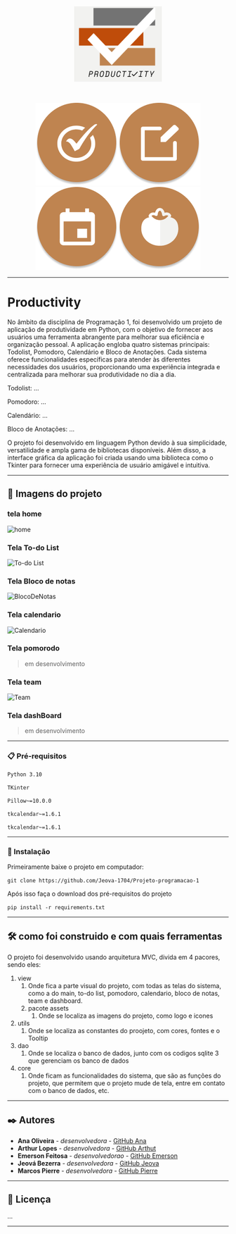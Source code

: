 <div align="center">

![logo_productivity.png](view%2Fassets%2Flogo_productivity.png) 
</div>

<br>

<div align="center">

![Logo_todolist](view%2Fassets%2FEllipse%201.png)![logo_anotacoes](view%2Fassets%2FEllipse%202.png)![logo_calendario](view%2Fassets%2FEllipse%203.png)![logo_pomodoro](view%2Fassets%2FEllipse%204.png)

</div>


---

# Productivity

No âmbito da disciplina de Programação 1, foi desenvolvido um projeto de aplicação de produtividade em Python, com o objetivo de fornecer aos usuários uma ferramenta abrangente para melhorar sua eficiência e organização pessoal. A aplicação engloba quatro sistemas principais: Todolist, Pomodoro, Calendário e Bloco de Anotações. Cada sistema oferece funcionalidades específicas para atender às diferentes necessidades dos usuários, proporcionando uma experiência integrada e centralizada para melhorar sua produtividade no dia a dia.

Todolist: ...

Pomodoro: ...

Calendário: ...

Bloco de Anotações: ...

O projeto foi desenvolvido em linguagem Python devido à sua simplicidade, versatilidade e ampla gama de bibliotecas disponíveis. Além disso, a interface gráfica da aplicação foi criada usando uma biblioteca como o Tkinter para fornecer uma experiência de usuário amigável e intuitiva.

---

## 🎴 Imagens do projeto
### tela home 
![home](https://github.com/Jeova-1704/Projeto-programacao-1/assets/127805808/eb237c63-005a-4aff-9b55-69da7f55ec29)
### Tela To-do List
![To-do List](https://github.com/Jeova-1704/Projeto-programacao-1/assets/127805808/21281d80-82fc-4c58-883a-73889adc3835)
### Tela Bloco de notas
![BlocoDeNotas](https://github.com/Jeova-1704/Projeto-programacao-1/assets/127805808/7519e837-2057-445d-a45f-6c21085c42e5)
### Tela calendario
![Calendario](https://github.com/Jeova-1704/Projeto-programacao-1/assets/127805808/258d4129-5369-4471-846d-1cd3f024e266)
### Tela pomorodo
>em desenvolvimento
### Tela team
![Team](https://github.com/Jeova-1704/Projeto-programacao-1/assets/127805808/8ecd5291-eb31-4340-b12a-9fef9b833573)
### Tela dashBoard
>em desenvolvimento

---

### 📋 Pré-requisitos
```
Python 3.10
```
```
TKinter
```
```
Pillow~=10.0.0
```
```
tkcalendar~=1.6.1
```
```
tkcalendar~=1.6.1
```
---


### 🔧 Instalação

Primeiramente baixe o projeto em computador:
```
git clone https://github.com/Jeova-1704/Projeto-programacao-1
```
Após isso faça o download dos pré-requisitos do projeto
```
pip install -r requirements.txt
```
---

## 🛠️ como foi construido e com quais ferramentas

O projeto foi desenvolvido usando arquitetura MVC, divida em 4 pacores, sendo eles:
1. view
   1. Onde fica a parte visual do projeto, com todas as telas do sistema, como a do main, to-do list, pomodoro, calendario, bloco de notas, team e dashboard.
   2. pacote assets
      1. Onde se localiza as imagens do projeto, como logo e icones
2. utils
   1. Onde se localiza as constantes do proojeto, com cores, fontes e o Tooltip 
3. dao 
   1. Onde se localiza o banco de dados, junto com os codigos sqlite 3 que gerenciam os banco de dados 
4. core 
   1. Onde ficam as funcionalidades do sistema, que são as funções do projeto, que permitem que o projeto mude de tela, entre em contato com o banco de dados, etc.
---

## ✒️ Autores

* **Ana Oliveira** - *desenvolvedora* - [GitHub Ana](https://github.com/holyvieri)
* **Arthur Lopes** - *desenvolvedora* - [GitHub Arthut](https://github.com/ArthurSampaio13)
* **Emerson Feitosa** - *desenvolvedorao* - [GitHub Emerson](https://github.com/emerson-feitosa)
* **Jeová Bezerra** - *desenvolvedora* - [GitHub Jeova](https://github.com/Jeova-1704)
* **Marcos Pierre** - *desenvolvedora* - [GitHub Pierre](https://github.com/PierreOF)
---

## 📄 Licença

...

---





